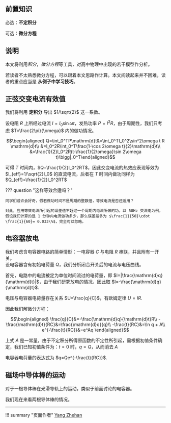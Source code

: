 ## 前置知识

必选：**不定积分**

可选：**微分方程**

## 说明

本文将利用*积分*，*微分方程*等工具，对高中物理中出现的若干模型作分析。

若读者不太熟悉微分方程，可以跟着本文思路作计算。本文阅读起来并不困难，读者的重点应当是 **从例子中学习技巧**。

## 正弦交变电流有效值

我们将利用 **定积分** 导出 $1/\sqrt{2}$ 这一系数。

设电阻 $R$ 上所经过电流 $I=I_0\sin \omega t$，发热功率 $P=I^2R$，由于周期性，我们只考虑 $T=\frac{2\pi}{\omega}$ 内的做功情况。

$$\begin{aligned}
Q=\int_0^TP\mathrm{d}t&=\int_0^TI_0^2\sin^2\omega t R \mathrm{d}t\\
&=I_0^2R\int_0^T\frac{1-\cos 2\omega t}{2}\mathrm{d}t\\
&=\frac{1}{2}I_0^2R(t-\frac{1}{2\omega}\sin 2\omega t)\bigg|_0^T\end{aligned}$$

可得 $T$ 时间内，$Q=\frac{1}{2}I_0^2RT$，因此交变电流的热效应表现等效为 $I_{eff}=1/\sqrt{2}I_0$ 的直流电流，后者在 $T$ 时间内做功同样为 $Q_{eff}=\frac{1}{2}I_0^2RT$

??? question "这样等效合适吗？"

    同学们或许会好奇，假若做功时间不是周期的整数倍，等效电流是否还适用？

    对此，应用等效电流所引起的误差值不超过一个周期内电流所做的功，以 50Hz 交流电为例，假设我们计算的是 1 分钟内电流做功多少，那么误差最多为 $\frac{1}{50}\cdot \frac{1}{60}= 0.033\%$，完全可以忽略。

## 电容器放电

我们考虑含电容器电路的简单情形：一电容器 $C$ 与电阻 $R$ 串联，并且附有一开关。  
设电容器含有初始电荷量 $Q$，我们分析闭合开关后的电流与电压曲线。

首先，电路中的电流被定为单位时间流过的电荷量，即 $I=|\frac{\mathrm{d}q}{\mathrm{d}t}|$，由于我们研究放电的情况，因此取 $I=-\frac{\mathrm{d}q}{\mathrm{d}t}$.

电压与电容器电荷量存在关系 $U=\frac{q}{C}$，有欧姆定律 $U=IR$.

因此我们解微分方程：

$$\begin{aligned}
\frac{q}{C}&=-\frac{\mathrm{d}q}{\mathrm{d}t}R\\
-\frac{\mathrm{d}t}{RC}&=\frac{\mathrm{d}q}{q}\\
-\frac{t}{RC}&=\ln q + A\\
e^{-\frac{t}{RC}}&=e^Aq
\end{aligned}$$

上式 $A$ 是一常量，由于不定积分所得原函数的不定性所引起，需根据初值条件确定，我们已知初值条件为：$t=0$ 时，$q=Q$，从而消去 $A$

电容器电荷量的表达式为 $q=Qe^{-\frac{t}{RC}}$.

## 磁场中导体棒的运动

对于一根导体棒在光滑导轨上的运动，类似于前面讨论的电容器。

我们现在来看两根导体棒的情况。

---

!!! summary "页面作者"
    [Yang Zhehan](mailto:yangzheh22@mails.tsinghua.edu.cn)
